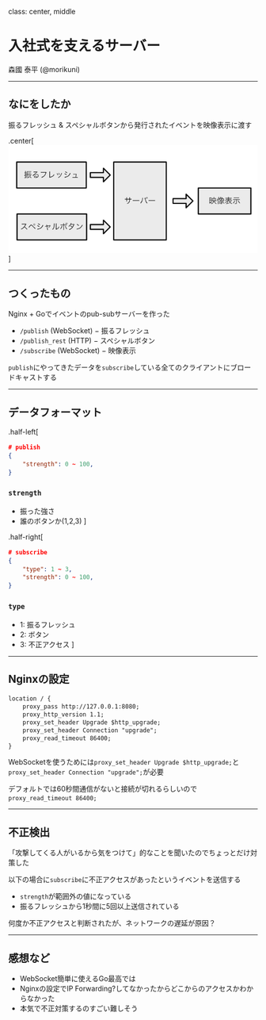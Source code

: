 class: center, middle

# 入社式を支えるサーバー

森國 泰平 (@morikuni)

---

## なにをしたか

振るフレッシュ & スペシャルボタンから発行されたイベントを映像表示に渡す

.center[
![components](./components_server.png)
]

---

## つくったもの

Nginx + Goでイベントのpub-subサーバーを作った

- `/publish` (WebSocket) − 振るフレッシュ
- `/publish_rest` (HTTP) − スペシャルボタン
- `/subscribe` (WebSocket) − 映像表示

`publish`にやってきたデータを`subscribe`している全てのクライアントにブロードキャストする

---

## データフォーマット

.half-left[
```json
# publish
{
	"strength": 0 ~ 100,
}
```

### `strength`

- 振った強さ
- 誰のボタンか(1,2,3)
]

.half-right[
```json
# subscribe
{
	"type": 1 ~ 3,
	"strength": 0 ~ 100,
}
```

### `type`

- 1: 振るフレッシュ
- 2: ボタン
- 3: 不正アクセス
]

---

## Nginxの設定

```nginx
location / {
	proxy_pass http://127.0.0.1:8080;
	proxy_http_version 1.1;
	proxy_set_header Upgrade $http_upgrade;
	proxy_set_header Connection "upgrade";
	proxy_read_timeout 86400;
}
```

WebSocketを使うためには`proxy_set_header Upgrade $http_upgrade;`と`proxy_set_header Connection "upgrade";`が必要

デフォルトでは60秒間通信がないと接続が切れるらしいので`proxy_read_timeout 86400;`

---

## 不正検出

「攻撃してくる人がいるから気をつけて」的なことを聞いたのでちょっとだけ対策した

以下の場合に`subscribe`に不正アクセスがあったというイベントを送信する

- `strength`が範囲外の値になっている
- 振るフレッシュから1秒間に5回以上送信されている

何度か不正アクセスと判断されたが、ネットワークの遅延が原因？

---

## 感想など

- WebSocket簡単に使えるGo最高では
- Nginxの設定でIP Forwarding?してなかったからどこからのアクセスかわからなかった
- 本気で不正対策するのすごい難しそう
